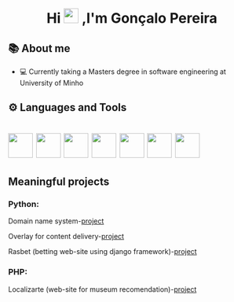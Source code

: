 
<h1 align="center"> Hi <img src="https://img.icons8.com/emoji/48/000000/waving-hand-emoji.png" width=30> ,I'm Gonçalo Pereira </h1>

## 📚 About me

- 💻 Currently taking a Masters  degree in software engineering at University of Minho



## ⚙️ Languages and Tools
<h1>
<img src="https://img.icons8.com/nolan/64/haskell.png" width=50/>
<img src="https://img.icons8.com/color/48/000000/c-programming.png" width=50/>
<img src="https://img.icons8.com/color/48/000000/java-coffee-cup-logo--v1.png" width=50/>
<img src="https://img.icons8.com/color/48/000000/python--v1.png" width=50/>
<img src="https://img.icons8.com/color/48/000000/javascript--v1.png" width=50/>
<img src="https://img.icons8.com/officel/80/000000/react.png" width=50/>
<img src="https://img.icons8.com/color/48/000000/html-5--v1.png" width=50/>
</h1>

## Meaningful projects

### Python:
Domain name system-[project](https://github.com/realRunlo/DNS)

Overlay for content delivery-[project](https://github.com/simaocunha71/streaming-esr)

Rasbet (betting web-site using django framework)-[project](https://github.com/realRunlo/rasbet)

### PHP:
Localizarte (web-site for museum recomendation)-[project](https://github.com/surumkata/addandSEEK-localizarte)








